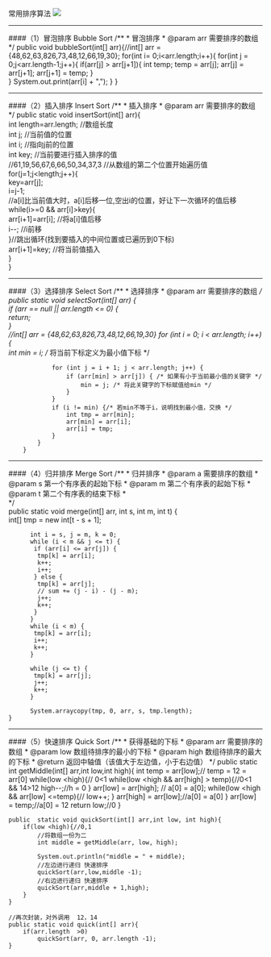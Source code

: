 常用排序算法
![](https://i.imgur.com/I4DWYUi.png)

----------


####（1）冒泡排序 Bubble Sort
	/**
	 * 冒泡排序
	 * @param arr 需要排序的数组 
	 */
	public void bubbleSort(int[] arr){//int[] arr = {48,62,63,826,73,48,12,66,19,30};
		for(int i= 0;i<arr.length;i++){
			for(int j = 0;j<arr.length-1;j++){
				if(arr[j]  > arr[j+1]){
					int temp;
					temp = arr[j];
					arr[j] = arr[j+1];
					arr[j+1] = temp;
				}				 
			}
			System.out.print(arr[i]  + ",");
		}
	}

----------

####（2）插入排序 Insert Sort
     /**
	 * 插入排序
	 * @param arr 需要排序的数组 
	 */
	public static void insertSort(int[] arr){  
        int length=arr.length; //数组长度  
        int j;               //当前值的位置  
        int i;               //指向j前的位置  
        int key;             //当前要进行插入排序的值  
		//61,19,56,67,6,66,50,34,37,3
        //从数组的第二个位置开始遍历值  
        for(j=1;j<length;j++){  
            key=arr[j];  
            i=j-1;  
            //a[i]比当前值大时，a[i]后移一位,空出i的位置，好让下一次循环的值后移  
            while(i>=0 && arr[i]>key){  
                arr[i+1]=arr[i]; //将a[i]值后移  
                i--;         //i前移  
            }//跳出循环(找到要插入的中间位置或已遍历到0下标)  
            arr[i+1]=key;    //将当前值插入  
        }  
    }  

----------


####（3）选择排序 Select Sort
     /**
	 * 选择排序
	 * @param arr 需要排序的数组 
	 */
	 public static void selectSort(int[] arr) {  
	        if (arr == null || arr.length <= 0) {  
	            return;  
	        }  
		//int[] arr = {48,62,63,826,73,48,12,66,19,30}
	        for (int i = 0; i < arr.length; i++) {  
	            int min = i; /* 将当前下标定义为最小值下标 */  
	  
	            for (int j = i + 1; j < arr.length; j++) {  
	                if (arr[min] > arr[j]) { /* 如果有小于当前最小值的关键字 */  
	                    min = j; /* 将此关键字的下标赋值给min */  
	                }  
	            }  
	            if (i != min) {/* 若min不等于i，说明找到最小值，交换 */  
	                int tmp = arr[min];  
	                arr[min] = arr[i];  
	                arr[i] = tmp;  
	            }  
	        }  
	    }  

----------

####（4）归并排序 Merge Sort
 	/**
	  * 归并排序 
	  * @param a 需要排序的数组
	  * @param s 第一个有序表的起始下标 
	  * @param m 第二个有序表的起始下标 
	  * @param t 第二个有序表的结束下标 
	  *  
     */  
	 public static void merge(int[] arr, int s, int m, int t) {  
		  int[] tmp = new int[t - s + 1];  
		  
		  int i = s, j = m, k = 0;  
		  while (i < m && j <= t) {  
		   if (arr[i] <= arr[j]) {  
		    tmp[k] = arr[i];  
		    k++;  
		    i++;  
		   } else {  
		    tmp[k] = arr[j];  
		    // sum += (j - i) - (j - m);  
		    j++;  
		    k++;  
		   }  
		  }  
		  while (i < m) {  
		   tmp[k] = arr[i];  
		   i++;  
		   k++;  
		  }  
		  
		  while (j <= t) {  
		   tmp[k] = arr[j];  
		   j++;  
		   k++;  
		  }  
		  
		  System.arraycopy(tmp, 0, arr, s, tmp.length);  
	} 

----------

####（5）快速排序 Quick Sort
     /**
	  * 获得基础的下标
	  * @param arr 需要排序的数组
	  * @param low 数组待排序的最小的下标
	  * @param high 数组待排序的最大的下标
	  * @return 返回中轴值（该值大于左边值，小于右边值）
	  */
	  public static  int getMiddle(int[] arr,int low,int high){
        int temp = arr[low];// temp = 12 = arr[0]
        while(low <high){// 0<1
            while(low <high && arr[high] > temp){//0<1  && 14>12
                high--;//h  = 0
            }
            arr[low] = arr[high]; // a[0] = a[0];
            while(low <high && arr[low] <=temp){//
                low++;
            }
            arr[high] = arr[low];//a[0] = a[0]
        }
        arr[low] = temp;//a[0] = 12
        return low;//0
    }

    public  static void quickSort(int[] arr,int low, int high){
        if(low <high){//0,1
            //将数组一份为二
            int middle = getMiddle(arr, low, high);
    
            System.out.println("middle = " + middle);
            //左边进行递归 快速排序
            quickSort(arr,low,middle -1);
            //右边进行递归 快速排序
            quickSort(arr,middle + 1,high);
        }
    }
    
    //再次封装，对外调用  12，14
    public static void quick(int[] arr){
        if(arr.length  >0)
            quickSort(arr, 0, arr.length -1);
    }

